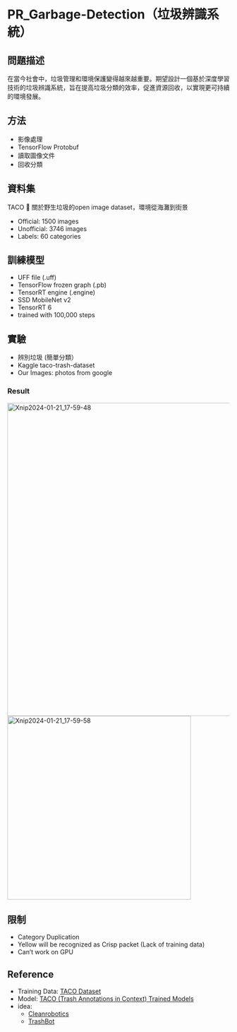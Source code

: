 # PR_Garbage-Detection（垃圾辨識系統）

## 問題描述
在當今社會中，垃圾管理和環境保護變得越來越重要。期望設計一個基於深度學習技術的垃圾辨識系統，旨在提高垃圾分類的效率，促進資源回收，以實現更可持續的環境發展。

## 方法
- 影像處理
- TensorFlow Protobuf
- 讀取圖像文件
- 回收分類

## 資料集
TACO 🌮 關於野生垃圾的open image dataset，環境從海灘到街景
- Official: 1500 images
- Unofficial: 3746 images
- Labels: 60 categories

## 訓練模型
- UFF file (.uff)
- TensorFlow frozen graph (.pb)
- TensorRT engine (.engine)
- SSD MobileNet v2
- TensorRT 6
- trained with 100,000 steps

## 實驗
- 辨別垃圾 (簡單分類）
- Kaggle taco-trash-dataset
- Our Images: photos from google

### Result
<img width="709" alt="Xnip2024-01-21_17-59-48" src="https://github.com/weipo0116/PR_Garbage-Detection/assets/80244742/67d75f74-810c-4a31-a1d7-43df84014162">
<img width="416" alt="Xnip2024-01-21_17-59-58" src="https://github.com/weipo0116/PR_Garbage-Detection/assets/80244742/df3fc793-c695-42ee-914f-87d3261ee729">


## 限制
- Category Duplication
- Yellow will be recognized as Crisp packet (Lack of training data)
- Can’t work on GPU

## Reference
- Training Data: [TACO Dataset](http://tacodataset.org/) 
- Model: [TACO (Trash Annotations in Context) Trained Models](https://www.kaggle.com/datasets/bouweceunen/trained-models-taco-trash-annotations-in-context/data)
- idea:
  - [Cleanrobotics](https://cleanrobotics.com/)
  - [TrashBot](https://technews.tw/2022/09/11/clean-robotics-trashbot/)
